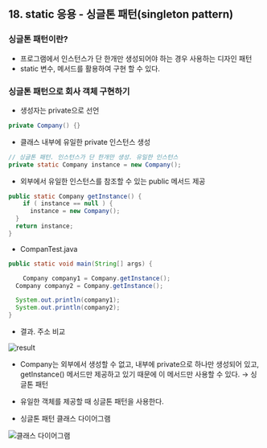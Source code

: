 ## 18. static 응용 - 싱글톤 패턴(singleton pattern)

### 싱글톤 패턴이란?

- 프로그램에서 인스턴스가 단 한개만 생성되어야 하는 경우 사용하는 디자인 패턴
- static 변수, 메서드를 활용하여 구현 할 수 있다.

### 싱글톤 패턴으로 회사 객체 구현하기

- 생성자는 private으로 선언

```java
private Company() {}
```

- 클래스 내부에 유일한 private 인스턴스 생성

```java
// 싱글톤 패턴. 인스턴스가 단 한개만 생성. 유일한 인스턴스
private static Company instance = new Company();
```

- 외부에서 유일한 인스턴스를 참조할 수 있는 public 메서드 제공

```java
public static Company getInstance() {
	if ( instance == null ) {
	  instance = new Company();
  }
  return instance;
}
```

- CompanTest.java

```java
public static void main(String[] args) {

	Company company1 = Company.getInstance();
  Company company2 = Company.getInstance();

  System.out.println(company1);
  System.out.println(company2);
}
```

- 결과. 주소 비교

![result](https://s3.us-west-2.amazonaws.com/secure.notion-static.com/6ac6ea1f-0f97-47f3-9c41-57ed6b49d41f/%E1%84%89%E1%85%B3%E1%84%8F%E1%85%B3%E1%84%85%E1%85%B5%E1%86%AB%E1%84%89%E1%85%A3%E1%86%BA_2021-12-12_%E1%84%8B%E1%85%A9%E1%84%92%E1%85%AE_10.45.39.png?X-Amz-Algorithm=AWS4-HMAC-SHA256&X-Amz-Content-Sha256=UNSIGNED-PAYLOAD&X-Amz-Credential=AKIAT73L2G45EIPT3X45%2F20211214%2Fus-west-2%2Fs3%2Faws4_request&X-Amz-Date=20211214T084324Z&X-Amz-Expires=86400&X-Amz-Signature=38ea247377d29aaa443b9cd2142e51ece89eba1b672ca94d00b87fa67d9c71f4&X-Amz-SignedHeaders=host&response-content-disposition=filename%20%3D%22%25E1%2584%2589%25E1%2585%25B3%25E1%2584%258F%25E1%2585%25B3%25E1%2584%2585%25E1%2585%25B5%25E1%2586%25AB%25E1%2584%2589%25E1%2585%25A3%25E1%2586%25BA%25202021-12-12%2520%25E1%2584%258B%25E1%2585%25A9%25E1%2584%2592%25E1%2585%25AE%252010.45.39.png%22&x-id=GetObject)

- Company는 외부에서 생성할 수 없고, 내부에 private으로 하나만 생성되어 있고, getInstance() 메서드만 제공하고 있기 때문에 이 메서드만 사용할 수 있다. → 싱글톤 패턴
- 유일한 객체를 제공할 때 싱글톤 패턴을 사용한다.

- 싱글톤 패턴 클래스 다이어그램

![클래스 다이어그램](https://s3.us-west-2.amazonaws.com/secure.notion-static.com/d4320b46-1835-4839-af47-a5a5750620dc/Untitled.png?X-Amz-Algorithm=AWS4-HMAC-SHA256&X-Amz-Content-Sha256=UNSIGNED-PAYLOAD&X-Amz-Credential=AKIAT73L2G45EIPT3X45%2F20211214%2Fus-west-2%2Fs3%2Faws4_request&X-Amz-Date=20211214T084334Z&X-Amz-Expires=86400&X-Amz-Signature=edadd40496b59bd7ce4c5a3cd4e0e083bdbb6c205f3ef8059703717872e4c813&X-Amz-SignedHeaders=host&response-content-disposition=filename%20%3D%22Untitled.png%22&x-id=GetObject)
